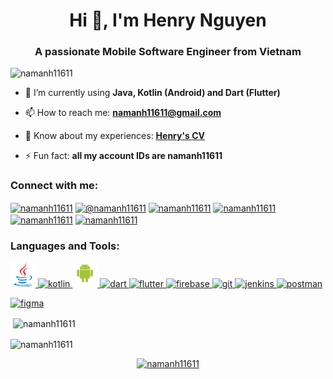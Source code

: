 <h1 align="center">Hi 👋, I'm Henry Nguyen</h1>
<h3 align="center">A passionate Mobile Software Engineer from Vietnam</h3>

<p align="left"> <img src="https://komarev.com/ghpvc/?username=namanh11611&label=Profile%20views&color=0e75b6&style=flat" alt="namanh11611" /> </p>

- 🌱 I’m currently using **Java, Kotlin (Android) and Dart (Flutter)**

- 📫 How to reach me: **namanh11611@gmail.com**

- 📄 Know about my experiences: **[Henry's CV](https://bit.ly/namanhnguyen)**

- ⚡ Fun fact: **all my account IDs are namanh11611**

<h3 align="left">Connect with me:</h3>
<p align="left">
<a href="https://linkedin.com/in/namanh11611" target="blank"><img align="center" src="https://raw.githubusercontent.com/rahuldkjain/github-profile-readme-generator/master/src/images/icons/Social/linked-in-alt.svg" alt="namanh11611" height="30" width="40" /></a>
<a href="https://medium.com/@namanh11611" target="blank"><img align="center" src="https://raw.githubusercontent.com/rahuldkjain/github-profile-readme-generator/master/src/images/icons/Social/medium.svg" alt="@namanh11611" height="30" width="40" /></a>
<a href="https://stackoverflow.com/users/6107647/namanh11611" target="blank"><img align="center" src="https://raw.githubusercontent.com/rahuldkjain/github-profile-readme-generator/master/src/images/icons/Social/stack-overflow.svg" alt="namanh11611" height="30" width="40" /></a>
<a href="https://www.leetcode.com/namanh11611" target="blank"><img align="center" src="https://raw.githubusercontent.com/rahuldkjain/github-profile-readme-generator/master/src/images/icons/Social/leet-code.svg" alt="namanh11611" height="30" width="40" /></a>
<a href="https://twitter.com/namanh11611" target="blank"><img align="center" src="https://raw.githubusercontent.com/rahuldkjain/github-profile-readme-generator/master/src/images/icons/Social/twitter.svg" alt="namanh11611" height="30" width="40" /></a>
<a href="https://fb.com/namanh11611" target="blank"><img align="center" src="https://raw.githubusercontent.com/rahuldkjain/github-profile-readme-generator/master/src/images/icons/Social/facebook.svg" alt="namanh11611" height="30" width="40" /></a>
</p>

<h3 align="left">Languages and Tools:</h3>
<p align="left">
<a href="https://www.java.com" target="_blank" rel="noreferrer"> <img src="https://raw.githubusercontent.com/devicons/devicon/master/icons/java/java-original.svg" alt="java" width="40" height="40"/> </a>
<a href="https://kotlinlang.org" target="_blank" rel="noreferrer"> <img src="https://www.vectorlogo.zone/logos/kotlinlang/kotlinlang-icon.svg" alt="kotlin" width="40" height="40"/> </a>
<a href="https://developer.android.com" target="_blank" rel="noreferrer"> <img src="https://raw.githubusercontent.com/devicons/devicon/master/icons/android/android-original-wordmark.svg" alt="android" width="40" height="40"/> </a>
<a href="https://dart.dev" target="_blank" rel="noreferrer"> <img src="https://www.vectorlogo.zone/logos/dartlang/dartlang-icon.svg" alt="dart" width="40" height="40"/> </a>
<a href="https://flutter.dev" target="_blank" rel="noreferrer"> <img src="https://www.vectorlogo.zone/logos/flutterio/flutterio-icon.svg" alt="flutter" width="40" height="40"/> </a>
<a href="https://firebase.google.com/" target="_blank" rel="noreferrer"> <img src="https://www.vectorlogo.zone/logos/firebase/firebase-icon.svg" alt="firebase" width="40" height="40"/> </a>
<a href="https://git-scm.com/" target="_blank" rel="noreferrer"> <img src="https://www.vectorlogo.zone/logos/git-scm/git-scm-icon.svg" alt="git" width="40" height="40"/> </a>
<a href="https://www.jenkins.io" target="_blank" rel="noreferrer"> <img src="https://www.vectorlogo.zone/logos/jenkins/jenkins-icon.svg" alt="jenkins" width="40" height="40"/> </a>
<a href="https://postman.com" target="_blank" rel="noreferrer"> <img src="https://www.vectorlogo.zone/logos/getpostman/getpostman-icon.svg" alt="postman" width="40" height="40"/> </a> </p>
<a href="https://www.figma.com/" target="_blank" rel="noreferrer"> <img src="https://www.vectorlogo.zone/logos/figma/figma-icon.svg" alt="figma" width="40" height="40"/> </a>

<p>&nbsp;<img align="center" src="https://github-readme-stats.vercel.app/api?username=namanh11611&show_icons=true&locale=en&theme=material-palenight" alt="namanh11611" /></p>

<p><img align="center" src="https://github-readme-streak-stats.herokuapp.com/?user=namanh11611&theme=material-palenight" alt="namanh11611" /></p>

<p align="center"> <a href="https://github.com/ryo-ma/github-profile-trophy"><img src="https://github-profile-trophy.vercel.app/?username=namanh11611&theme=gruvbox" alt="namanh11611" /></a> </p>
